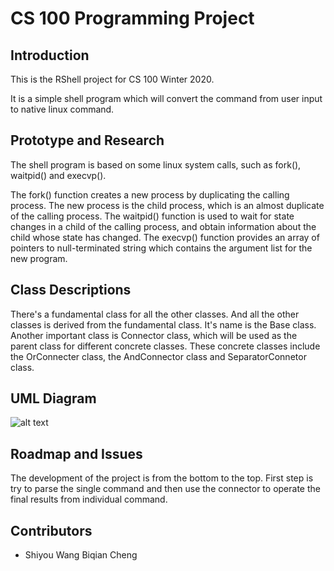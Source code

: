# CS 100 Programming Project

## Introduction

This is the RShell project for CS 100 Winter 2020.

It is a simple shell program which will convert the command from user input to native linux command.

## Prototype and Research

The shell program is based on some linux system calls, such as fork(), waitpid() and execvp().

The fork() function creates a new process by duplicating the calling process. The new process is the child process, which is an almost duplicate of the calling process. The waitpid() function is used to wait for state changes in a child of the calling process, and obtain information about the child whose state has changed. The execvp() function provides an array of pointers to null-terminated string which contains the argument list for the new program.


## Class Descriptions

There's a fundamental class for all the other classes. And all the other classes is derived from the fundamental class. It's name is the Base class. Another important class is Connector class, which will be used as the parent class for different concrete classes. These concrete classes include the OrConnecter class, the AndConnector class and SeparatorConnetor class.


## UML Diagram

![alt text](https://github.com/cs100/assignment-swthursproj/blob/master/images/cs100UML.png?raw=true, "UML")


## Roadmap and Issues

The development of the project is from the bottom to the top. First step is try to parse the single command and then use the connector to operate the final results from individual command.

## Contributors
- Shiyou Wang
  Biqian Cheng
